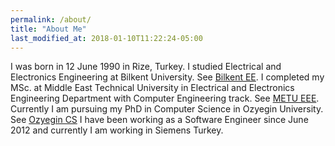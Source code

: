```yaml
---
permalink: /about/
title: "About Me"
last_modified_at: 2018-01-10T11:22:24-05:00
---
```


I was born in 12 June 1990 in Rize, Turkey. I studied Electrical and Electronics Engineering at Bilkent University. See [Bilkent EE](http://www.ee.bilkent.edu.tr/tr/).
I completed my MSc. at Middle East Technical University in Electrical and Electronics Engineering Department with Computer Engineering track.  See [METU EEE](https://eee2.metu.edu.tr/tr). Currently I am pursuing my PhD in Computer Science in Ozyegin University. See [Ozyegin CS](https://cs.ozyegin.edu.tr/tr)
I have been working as a Software Engineer since June 2012 and currently I am working in Siemens Turkey. 